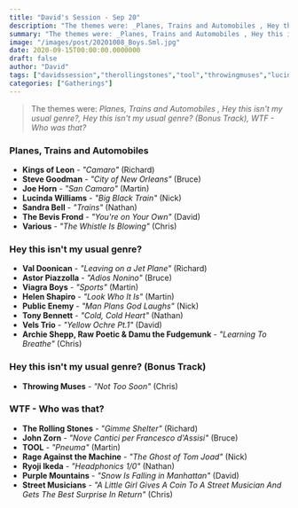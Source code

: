 ```yaml
---
title: "David's Session - Sep 20"
description: "The themes were: _Planes, Trains and Automobiles , Hey this isn't my usual genre?, Hey this isn't my usual genre? (Bonus Track), WTF - Who was that?_"
summary: "The themes were: _Planes, Trains and Automobiles , Hey this isn't my usual genre?, Hey this isn't my usual genre? (Bonus Track), WTF - Who was that?_"
image: "/images/post/20201008_Boys.Sml.jpg"
date: 2020-09-15T00:00:00.0000000
draft: false
author: "David"
tags: ["davidssession","therollingstones","tool","throwingmuses","lucindawilliams","tonybennett","various","purplemountains","kingsofleon","thebevisfrond","astorpiazzolla","rageagainstthemachine","joehorn","velstrio","johnzorn","sandrabell","viagraboys","ryojiikeda","valdoonican","publicenemy","archieshepp","stevegoodman","helenshapiro","streetmusicians","rawpoeticanddamuthefudgemunk"]
categories: ["Gatherings"]
---
```

> The themes were: _Planes, Trains and Automobiles , Hey this isn't my usual genre?, Hey this isn't my usual genre? (Bonus Track), WTF - Who was that?_
### Planes, Trains and Automobiles 
- **Kings of Leon** - _"Camaro"_ (Richard)
- **Steve Goodman** - _"City of New Orleans"_ (Bruce)
- **Joe Horn** - _"San Camaro"_ (Martin)
- **Lucinda Williams** - _"Big Black Train"_ (Nick)
- **Sandra Bell** - _"Trains"_ (Nathan)
- **The Bevis Frond** - _"You're on Your Own"_ (David)
- **Various** - _"The Whistle Is Blowing"_ (Chris)
### Hey this isn't my usual genre?
- **Val Doonican** - _"Leaving on a Jet Plane"_ (Richard)
- **Astor Piazzolla** - _"Adios Nonino"_ (Bruce)
- **Viagra Boys** - _"Sports"_ (Martin)
- **Helen Shapiro** - _"Look Who It Is"_ (Martin)
- **Public Enemy** - _"Man Plans God Laughs"_ (Nick)
- **Tony Bennett** - _"Cold, Cold Heart"_ (Nathan)
- **Vels Trio** - _"Yellow Ochre Pt.1"_ (David)
- **Archie Shepp, Raw Poetic & Damu the Fudgemunk** - _"Learning To Breathe"_ (Chris)
### Hey this isn't my usual genre? (Bonus Track)
- **Throwing Muses** - _"Not Too Soon"_ (Chris)
### WTF - Who was that?
- **The Rolling Stones** - _"Gimme Shelter"_ (Richard)
- **John Zorn** - _"Nove Cantici per Francesco d'Assisi"_ (Bruce)
- **TOOL** - _"Pneuma"_ (Martin)
- **Rage Against the Machine** - _"The Ghost of Tom Joad"_ (Nick)
- **Ryoji Ikeda** - _"Headphonics 1/0"_ (Nathan)
- **Purple Mountains** - _"Snow Is Falling in Manhattan"_ (David)
- **Street Musicians** - _"A Little Girl Gives A Coin To A Street Musician And Gets The Best Surprise In Return"_ (Chris)
